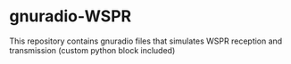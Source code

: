 # gnuradio-WSPR
This repository contains gnuradio files that simulates WSPR reception and transmission (custom python block included)

